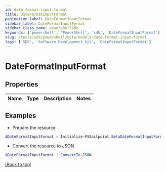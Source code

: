 ```yaml
---
id: date-format-input-format
title: DateFormatInputFormat
pagination_label: DateFormatInputFormat
sidebar_label: DateFormatInputFormat
sidebar_class_name: powershellsdk
keywords: ['powershell', 'PowerShell', 'sdk', 'DateFormatInputFormat'] 
slug: /tools/sdk/powershell/beta/models/date-format-input-format
tags: ['SDK', 'Software Development Kit', 'DateFormatInputFormat']
---
```



# DateFormatInputFormat

## Properties

Name | Type | Description | Notes
------------ | ------------- | ------------- | -------------

## Examples

- Prepare the resource
```powershell
$DateFormatInputFormat = Initialize-PSSailpoint.BetaDateFormatInputFormat 
```

- Convert the resource to JSON
```powershell
$DateFormatInputFormat | ConvertTo-JSON
```


[[Back to top]](#) 


